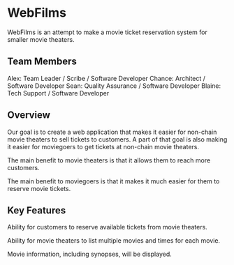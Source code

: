 # WebFilms
WebFilms is an attempt to make a movie ticket reservation system for smaller movie theaters.

## Team Members
Alex: Team Leader / Scribe / Software Developer
Chance: Architect / Software Developer
Sean: Quality Assurance / Software Developer
Blaine: Tech Support / Software Developer

## Overview
Our goal is to create a web application that makes it easier for non-chain movie theaters to sell tickets to customers. A part of that goal is also making it easier for moviegoers to get tickets at non-chain movie theaters.

The main benefit to movie theaters is that it allows them to reach more customers.

The main benefit to moviegoers is that it makes it much easier for them to reserve movie tickets.

## Key Features
Ability for customers to reserve available tickets from movie theaters.

Ability for movie theaters to list multiple movies and times for each movie.

Movie information, including synopses, will be displayed.
